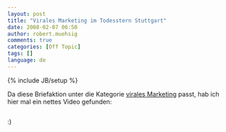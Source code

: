 ```yaml
---
layout: post
title: "Virales Marketing im Todesstern Stuttgart"
date: 2008-02-07 06:50
author: robert.muehsig
comments: true
categories: [Off Topic]
tags: []
language: de
---
```

{% include JB/setup %}
<p>Da diese Briefaktion unter die Kategorie <a href="http://de.wikipedia.org/wiki/Virales_Marketing">virales Marketing</a> passt, hab ich hier mal ein nettes Video gefunden:</p> <p> <div class="wlWriterSmartContent" id="scid:5737277B-5D6D-4f48-ABFC-DD9C333F4C5D:1a2e5bd6-a63f-44fd-876b-e6fe9f534f23" style="padding-right: 0px; display: inline; padding-left: 0px; padding-bottom: 0px; margin: 0px; padding-top: 0px"><div id="eeafb005-8033-401d-a3be-062127f7a719" style="margin: 0px; padding: 0px; display: inline;"><div><a href="http://www.youtube.com/watch?v=uF2djJcPO2A" target="_new"><img src="{{BASE_PATH}}/assets/wp-images/videoae51ae302f73.jpg" galleryimg="no" onload="var downlevelDiv = document.getElementById('eeafb005-8033-401d-a3be-062127f7a719'); downlevelDiv.innerHTML = &quot;&lt;div&gt;&lt;object width=\&quot;425\&quot; height=\&quot;350\&quot;&gt;&lt;param name=\&quot;movie\&quot; value=\&quot;http://www.youtube.com/v/uF2djJcPO2A\&quot;&gt;&lt;\/param&gt;&lt;param name=\&quot;wmode\&quot; value=\&quot;transparent\&quot;&gt;&lt;\/param&gt;&lt;embed src=\&quot;http://www.youtube.com/v/uF2djJcPO2A\&quot; type=\&quot;application/x-shockwave-flash\&quot; wmode=\&quot;transparent\&quot; width=\&quot;425\&quot; height=\&quot;350\&quot;&gt;&lt;\/embed&gt;&lt;\/object&gt;&lt;\/div&gt;&quot;;" alt=""></a></div></div></div></p> <p>:)</p>
